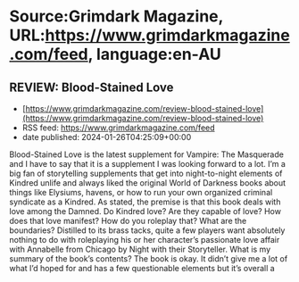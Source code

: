 # Source:Grimdark Magazine, URL:https://www.grimdarkmagazine.com/feed, language:en-AU

## REVIEW: Blood-Stained Love
 - [https://www.grimdarkmagazine.com/review-blood-stained-love](https://www.grimdarkmagazine.com/review-blood-stained-love)
 - RSS feed: https://www.grimdarkmagazine.com/feed
 - date published: 2024-01-26T04:25:09+00:00

<p>Blood-Stained Love is the latest supplement for Vampire: The Masquerade and I have to say that it is a supplement I was looking forward to a lot. I&#8217;m a big fan of storytelling supplements that get into night-to-night elements of Kindred unlife and always liked the original World of Darkness books about things like Elysiums, havens, or how to run your own organized criminal syndicate as a Kindred. As stated, the premise is that this book deals with love among the Damned. Do Kindred love? Are they capable of love? How does that love manifest? How do you roleplay that? What are the boundaries? Distilled to its brass tacks, quite a few players want absolutely nothing to do with roleplaying his or her character’s passionate love affair with Annabelle from Chicago by Night with their Storyteller. What is my summary of the book’s contents? The book is okay. It didn&#8217;t give me a lot of what I&#8217;d hoped for and has a few questionable elements but it&#8217;s overall a

